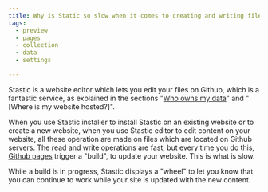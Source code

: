 ```yaml
---
title: Why is Static so slow when it comes to creating and writing files to Github?
tags:
  - preview
  - pages
  - collection
  - data
  - settings

---
```

Stastic is a website editor which lets you edit your files on Github, which is a fantastic service, as explained in the sections "[Who owns my data](/docs/who-owns-my-data)" and "[Where is my website hosted?]".

When you use Stastic installer to install Stastic on an existing website or to create a new website, when you use Stastic editor to edit content on your website, all these operation are made on files which are located on Github servers. The read and write operations are fast, but every time you do this, [Github pages](https://pages.github.com/) trigger a "build", to update your website. This is what is slow.

While a build is in progress, Stastic displays a "wheel" to let you know that you can continue to work while your site is updated with the new content.

